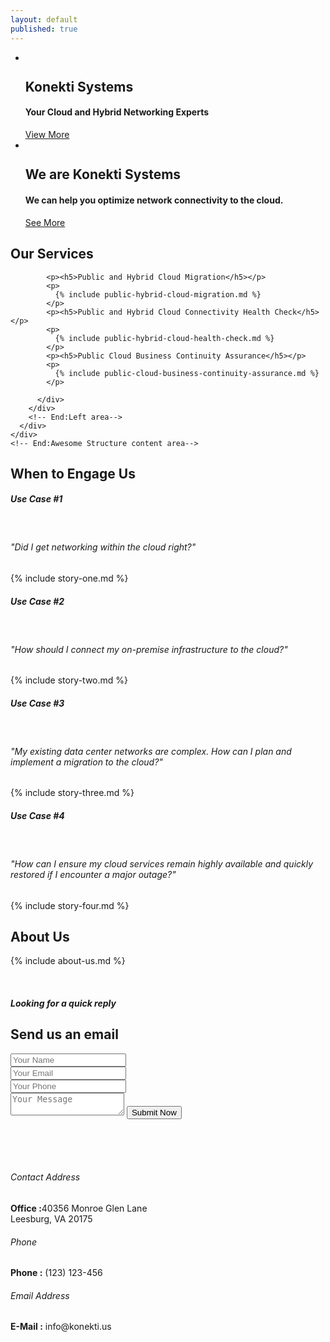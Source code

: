 ```yaml
---
layout: default
published: true
---
```

 
<section class="services-outer-area" id="home">
  <div class="main-banner">
    <a href="#" name="scroll-top-div"></a>
    <div class="overlay-mask">
      <div class="container">
        <!-- Start:Slider area -->
        <div class="slider">
          <div class="flexslider">
            <ul class="slides">
                <!-- Start: Banner Slide 01 -->
              <li>
                <img alt="" src="{{ site.baseurl }}/assets/banner-1.png" >
                <div class="caption">
                  <h2>Konekti Systems</h2>
                  <h4>Your Cloud and Hybrid Networking Experts</h4>
                  <a class="button-large" href="#">View More</a>
                </div>
              </li>
              <!-- End: Banner Slide 01 -->
              <!-- Start: Banner Slide 02 -->
              <li>
                <img alt="" src="{{ site.baseurl }}/assets/consult.png">
                <div class="caption">
                  <h2>We are Konekti Systems</h2>
                  <h4>We can help you optimize network connectivity to the cloud.</h4>
                  <a class="button-large" href="#">See More</a>
                </div>
              </li>
                <!-- End: Banner Slide 02 -->
            </ul>
          </div>
        </div>
        <!-- End:Slider area -->
      </div>
    </div>
  </div>
</section>
  <!-- =================================================
  Banner Area End -->
  <!-- Services Content Area  Start 
  ====================================================== -->
  <section class="about-text-outer-area" id="services">
    <!-- Start:Services content area-->
    <div class="container">
      <div class="content-area">
        <!-- Start:Left area-->
        <div class="col-md-12">
          <div class="main-title left-align">
              <h1>Our Services</h1>
          </div>
          <div class="text-box">

            <p><h5>Public and Hybrid Cloud Migration</h5></p>
            <p>
              {% include public-hybrid-cloud-migration.md %}
            </p>
            <p><h5>Public and Hybrid Cloud Connectivity Health Check</h5></p>
            <p>
              {% include public-hybrid-cloud-health-check.md %}
            </p>
            <p><h5>Public Cloud Business Continuity Assurance</h5></p>
            <p>
              {% include public-cloud-business-continuity-assurance.md %}
            </p>

          </div>
        </div>			
        <!-- End:Left area-->      
      </div>
    </div>
    <!-- End:Awesome Structure content area-->
  </section>
  <!-- =================================================
  When to Engage Us Content Area  End -->   
  <!-- When to Engage Us Content Area  Start 
  ====================================================== -->
  <section class="about-text-outer-area" id="engage">
    <!-- Start:Engage content area-->
    <div class="container">
      <div class="content-area">
        <!-- Start:Left area-->
        <div class="col-md-12">
          <div class="main-title left-align">
              <h1>When to Engage Us</h1>
          </div>
          <div class="text-box">
              <p> <h5>Use Case #1</h5>
              <br><h6>"Did I get networking within the cloud right?"</h6>
              </p>
              <p> {% include story-one.md %} </p>
              <p> <h5>Use Case #2</h5> 
                  <br><h6>"How should I connect my on-premise infrastructure to the cloud?"</h6>
              </p>
              <p> {% include story-two.md %} </p>
              <p> <h5>Use Case #3</h5> 
                 <br><h6>"My existing data center networks are complex. How can I plan and implement a migration to the cloud?"</h6>
              </p>
              <p> {% include story-three.md %} </p>
              <p> <h5>Use Case #4</h5>
                <br><h6>"How can I ensure my cloud services remain highly available and quickly restored if I encounter a major outage?"</h6>
              </p>
              <p> {% include story-four.md %} </p>
          </div>
        </div>			
        <!-- End:Left area-->      
      </div>
    </div>
    <!-- End:Awesome Structure content area-->
  </section>
  <!-- =================================================
  When to Engage Us Content Area  End -->   
  <!-- Testimonials Area Start 
  ====================================================== -->
  <div style="display:none">
  <section class="testimonials-area-outer light-grey" id="testimonials">
  <div class="container">
    <div class="content-area">
      <div class="main-title">
        <h5><span>Meet our happy clients</span></h5>
        <h2>Testimonials</h2>
      </div>
      <!-- Start: Testimonials -->
      <div class="testimonials-detail-sec">
        <!-- Loop through testimonials -->
        {% for client in site.data.testimonials %}
        <div class="col-md-4">
          <div class="testimonial-member">
            <div class="testimonial-box">	
              <div class="text-box">
                <center>
                  <h5>{{ client.name }}</h5>
                  <h6>{{ client.location }}</h6>
                  <hr>
                  <p>{{ client.description }}</p>
                </center>
              </div>
            </div>
          </div>
        </div>
        {% endfor %}        
      </div>
      <!-- End: Testimonials -->
    </div>
  </div>
  </section>
  <!-- =================================================
  Testimonials Area End -->
  </div>
  <!-- Key Skills Area  Start 
  ====================================================== -->
  <section class="key-skills-outer-area" id="about">
    <div class="container">
      <div class="content-area"> 
        <!-- Start:Right area-->
        <div class="right-side col-md-6">
            <div class="main-title left-align">
              <h1>About Us</h1>
              <p> {% include about-us.md %} </p>
              <br>
            </div>
        </div>
        <!-- End:Right area-->
        <!-- Start:Left area-->
        <div class="left-side col-md-6">
            <div class="img-holder">
                <img src="{{ site.baseurl }}/assets/icons-1cs-v3-06.png" alt=""> 
            </div>
        </div>
        <!-- End:Left area-->
      </div>
    </div>
  </section>
  <!-- =================================================
      Home Fun Fact Area Start 
  ====================================================== -->
  <section class="home-fun-fact-area-outer-sec">
      <div class="home-fun-fact-area">
          <div class="container">
              <div style="display:none" class="fun-fact-sec">
                  <!-- Start:Fun Fact Items -->
                  <ul class="fun-fact-items">
                      <!-- Loop through fun facts -->
                      {% for fact in site.data.facts %}
                      <li>
                          <div class="icon"><i class="fa fa-{{ fact.icon }}" aria-hidden="true"></i></div>
                          <div class="text">
                              <h2>{{ fact.number }}</h2>
                              <p>{{ fact.text }}Clients</p>
                          </div>	
                      </li>
                      {% endfor %}
                  </ul>
                  <!-- End:Fun Fact Items -->
              </div>
          </div>
          </div>
  </section>
  <!-- =================================================
   Content Area Start 
  ====================================================== -->
  <section class="contact-area-outer  "  id="contact-us">
  <div class="contact-form-sec ">
        <!-- Start: Form Area -->
          <div class="container">
              <div class="content-area clearfix">
                  <div class="main-title">
                    <h5>Looking for a quick reply</h5>
                      <h1>Send us an email</h1>
                  </div>
                  <div class="form-sec">
                      <form name="contact" action="https://formspree.io/{{ site.email }}" method="POST" id = 'enquire'>
                          <div class="col-md-4">
                              <input type="text" id="contact-name" name = 'Name' placeholder="Your Name" class="text-field-box ">
                          </div>
                          <div class="col-md-4">
                              <input type="text" id="contact-email" name="_replyto" placeholder="Your Email" class="text-field-box ">
                          </div>
                          <div class="col-md-4">
                              <input type="text" id="contact-number" name = 'Mobile' placeholder="Your Phone" class="text-field-box ">
                          </div>
                          <div class="col-md-12">
                              <textarea id="contact-msg" class="text-field-box" name = 'Message' placeholder="Your Message"></textarea>
                              <button name="contact" type="submit" id="contact-submit" class="button-medium">Submit Now</button>
                          </div>
                          <div class="error-item">
                              <div id="contact-loading" style="display: none;"> Email Sending... </div>
                              <div id="contact-success" style="display: none;"> 
                                  Your message sent sucessfully to our team and they will be in touch with you asap. 
                              </div>
                              <div id="contact-failed" style="display: none;"> 
                                  Error! Message sending failed, try again soon. 
                              </div>
                          </div> 
                      </form>
                  </div>	
              </div>
          </div> 
          <!-- End: Form Area -->
      </div>    
  <!-- Start:Contact Details Area -->
    <div class="contact-sec-contents">
      <div class="container"><br><br><br>
                <div class="contact-info">
                    <!-- Start:Phone Number -->
          <div class="col-md-4">
            <div class="features-box">
              <div class="features-icon"><i class="fa fa-building-o"></i></div>
              <div class="features-text">
                <h6>Contact Address</h6>
                <p><strong>Office :</strong>40356 Monroe Glen Lane<br>
                  Leesburg, VA 20175</p>
              </div>
            </div>
          </div>
                      <!-- End:Phone Number -->     
                      <!-- Start:Address -->
          <div class="col-md-4">
            <div class="features-box">
              <div class="features-icon"><i class="fa fa-phone"></i></div>
              <div class="features-text">
                <h6>Phone</h6>
                <p><strong>Phone :</strong> (123) 123-456</p>
              </div>
            </div>
          </div>
                      <!-- End:Address -->    
                      <!-- Start:Email -->
          <div class="col-md-4">
            <div class="features-box">
              <div class="features-icon"> <i class="fa fa-envelope-o"></i></div>
              <div class="features-text">
                <h6>Email Address</h6>
                <p><strong>E-Mail :</strong> 
                   info@konekti.us
                </p>
              </div>
            </div>
          </div>
                      <!-- End:Email -->
        </div>
      </div>
    </div>
  <!-- End:Contact Details Area -->
      <!-- Start:
  <div class="map-area">
    <iframe src="https://www.google.com/maps/embed?pb=!1m14!1m8!1m3!1d14604.264638061977!2d90.37898279999999!3d23.7806583!3m2!1i1024!2i768!4f13.1!3m3!1m2!1s0x0%3A0x3ebb5b921e528ab!2z4Kas4Ka-4KaC4Kay4Ka-4Kam4KeH4Ka2IOCmrOCmv-CmruCmvuCmqCDgpqzgpr7gprngpr_gpqjgp4Ag4Kav4Ka-4Kam4KeB4KaY4Kaw!5e0!3m2!1sbn!2sbd!4v1494351475759" width="100%" height="290" frameborder="0" style="border:0" allowfullscreen></iframe>
  </div> 
  ================================================
  End:Map Area -->  
</section>
